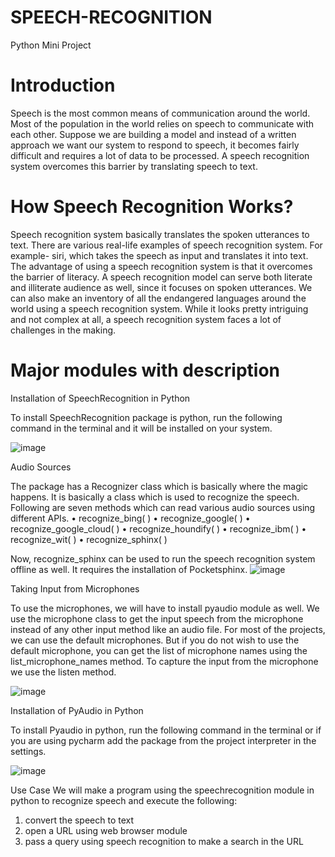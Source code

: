# SPEECH-RECOGNITION
Python Mini Project


# Introduction

Speech is the most common means of communication around the world. Most of the population in the world relies on speech to communicate with each other. Suppose we are building a model and instead of a written approach we want our system to respond to speech, it becomes fairly difficult and requires a lot of data to be processed. A speech recognition system overcomes this barrier by translating speech to text.

# How Speech Recognition Works?

Speech recognition system basically translates the spoken utterances to text. There are various real-life examples of speech recognition system. For example- siri, which takes the speech as input and translates it into text.
The advantage of using a speech recognition system is that it overcomes the barrier of literacy. A speech recognition model can serve both literate and illiterate audience as well, since it focuses on spoken utterances.
We can also make an inventory of all the endangered languages around the world using a speech recognition system. While it looks pretty intriguing and not complex at all, a speech recognition system faces a lot of challenges in the making.


# Major modules with description

Installation of SpeechRecognition in Python

To install SpeechRecognition package is python, run the following command in the terminal and it will be installed on your system.

                          
![image](https://user-images.githubusercontent.com/53873995/186130354-3e17977c-ef29-4503-8ad9-79632ddd231d.png)


Audio Sources

The package has a Recognizer class which is basically where the magic happens. It is basically a class which is used to recognize the speech. Following are seven methods which can read various audio sources using different APIs.
•	recognize_bing( )
•	recognize_google( )
•	recognize_google_cloud( )
•	recognize_houndify( )
•	recognize_ibm( )
•	recognize_wit( )
•	recognize_sphinx( )

Now, recognize_sphinx can be used to run the speech recognition system offline as well. It requires the installation of Pocketsphinx.
![image](https://user-images.githubusercontent.com/53873995/186130308-df3445ea-dbd1-4ae8-b7c1-60ad7ad34aaf.png)


Taking Input from Microphones

To use the microphones, we will have to install pyaudio module as well. We use the microphone class to get the input speech from the microphone instead of any other input method like an audio file.
For most of the projects, we can use the default microphones. But if you do not wish to use the default microphone, you can get the list of microphone names using the list_microphone_names method.
To capture the input from the microphone we use the listen method.

![image](https://user-images.githubusercontent.com/53873995/186130392-ba0f589b-ce1f-44c8-8f74-05eaae4b652f.png)



Installation of PyAudio in Python

To install Pyaudio in python, run the following command in the terminal or if you are using pycharm add the package from the project interpreter in the settings.

![image](https://user-images.githubusercontent.com/53873995/186130451-e3d1ec82-b4d7-4806-96ba-5d451650c79b.png)
            

Use Case
We will make a program using the speechrecognition module in python to recognize speech and execute the following:
1.	convert the speech to text
2.	open a URL using web browser module
3.	pass a query using speech recognition to make a search in the URL
